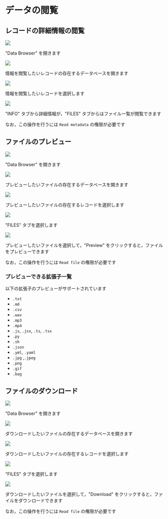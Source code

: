 # データの閲覧

## レコードの詳細情報の閲覧

![](<../../../.gitbook/assets/image (23).png>)

"Data Browser" を開きます

![](../../../.gitbook/assets/Add-record-click-database.png)

情報を閲覧したいレコードの存在するデータベースを開きます

![](../../../.gitbook/assets/Edit-record-click-record.png)

情報を閲覧したいレコードを選択します

![](../../../.gitbook/assets/View-metadata-view-detail.png)

"INFO" タブから詳細情報が，"FILES" タブからはファイル一覧が閲覧できます

なお，この操作を行うには `Read metadata` の権限が必要です

## ファイルのプレビュー

![](<../../../.gitbook/assets/image (23).png>)

"Data Browser" を開きます

![](../../../.gitbook/assets/Add-record-click-database.png)

プレビューしたいファイルの存在するデータベースを開きます

![](<../../../.gitbook/assets/Edit-record-click-record (1).png>)

プレビューしたいファイルの存在するレコードを選択します

![](../../../.gitbook/assets/View-metadata-click-file-tab.png)

"FILES" タブを選択します

![](../../../.gitbook/assets/View-metadata-preview-file.png)

プレビューしたいファイルを選択して，"Preview" をクリックすると，ファイルをプレビューできます

なお，この操作を行うには `Read file` の権限が必要です

### プレビューできる拡張子一覧

以下の拡張子のプレビューがサポートされています

* `.txt`
* `.md`
* `.csv`
* `.wav`
* `.mp3`
* `.mp4`
* `.js`, `.jsx`, `.ts`, `.tsx`
* `.py`
* `.sh`
* `.json`
* `.yml`, `.yaml`
* `.jpg` ,`.jpeg`
* `.png`
* `.gif`
* `.bag`

## ファイルのダウンロード

![](<../../../.gitbook/assets/image (23).png>)

"Data Browser" を開きます

![](../../../.gitbook/assets/Add-record-click-database.png)

ダウンロードしたいファイルの存在するデータベースを開きます

![](<../../../.gitbook/assets/Edit-record-click-record (2).png>)

ダウンロードしたいファイルの存在するレコードを選択します

![](<../../../.gitbook/assets/View-metadata-click-file-tab (1).png>)

"FILES" タブを選択します

![](../../../.gitbook/assets/View-metadata-download-file.png)

ダウンロードしたいファイルを選択して，"Download" をクリックすると，ファイルをダウンロードできます

なお，この操作を行うには `Read file` の権限が必要です

